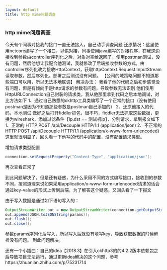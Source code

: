 ```yaml
---
layout: default
title: http mime问题调查
---
```


### http mime问题调查

今天有个同事对接我的接口一直无法接入，自己动手调查问题
还原情况：这里使用netcore编写了一个接口，以供对接，同事使用java编写的对接程序，在我这边接收到参数由controller序列化之后，对象对空给返回了。使用postman测试，没有问题，然后他想让我配合他测试，我就修改了后端接收参数的方式，由controller序列化改为接收HttpContext，获取httpContext.Request.InputStream读取参数，然后序列化。部署之后测试没有问题。
【公司的域策略问题不知道那些端口可以用，所以无法本地联调】
解决办法：
我看了他的代码之后初步感觉没有问题，但是有倾向于是http请求的参数有问题，导致参数无法识别
他们使用HttpURLConnection自己封装的请求类，我从他那里拿到代码之后本地调试，对比方法如下
1、通过自己熟悉的okhttp工具类编写了一个正常的接口（没有使用postman是因为不知道那些参数是postman自己添加的）
2、还原他接入的代码，本地测试
做好之后打开fiddler抓包，很不巧，fiddler无法抓取这些数据，更换为wireshark，添加过滤条件【ip.dst == 测试机ip】，分别请求，拿到报文如下
1、正常的
HTTP POST /api/Decouple HTTP/1.1 (application/json)
2、不正常的
HTTP POST /api/Decouple HTTP/1.1 (application/x-www-form-urlencoded)
这里就很明显了，回头看一下他写的代码中的配置，没有配置请求类型。

增加请求类型配置
```java
connection.setRequestProperty("Content-Type", "application/json");
```
再次查看正常了

到此问题解决了，但是还有疑惑，为什么采用不同的方式编写接口，接收到的参数不同，按照道理来说如果采用application/x-www-form-urlencoded请求的话会通过key-value的形式上传到后端，为了解答这个疑惑，又回头看了一下报文

由于写入数据是通过如下语句写入的：
```java
OutputStreamWriter out = new OutputStreamWriter(connection.getOutputStream(), "UTF-8");
out.append(JSON.toJSONString(params));
out.flush();
out.close();
```
参数params序列化后写入，所以写入后就没有填写key，导致获取数据的时候解析没有问题。
到此问题解决。

还有一个小插曲：自己的idea【2018.3】在引入okhttp3的的4.2.2版本依赖包之后导致项目无法运行，通过更新idea解决的这个问题，参考https://zhuanlan.zhihu.com/p/75231714